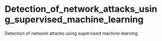 # Detection_of_network_attacks_using_supervised_machine_learning
Detection of network attacks using supervised machine learning
